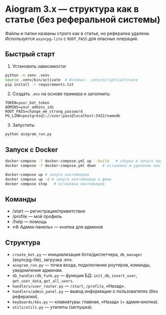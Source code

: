 # Aiogram 3.x — структура как в статье (без реферальной системы)

Файлы и папки названы строго как в статье, но рефералка удалена.  
Используется `asyncpg-lite` с `ROOT_PASS` для опасных операций.

## Быстрый старт

1. Установить зависимости:

```bash
python -m venv .venv
source .venv/bin/activate  # Windows: .venv\Scripts\activate
pip install -r requirements.txt
```

2. Создать `.env` на основе примера и заполнить:

```env
TOKEN=your_bot_token
ADMINS=your_admins_ids
ROOT_PASS=change_me_strong_password
PG_LINK=postgresql://user:pass@localhost:5432/namedb
```

3. Запустить:

```bash
python aiogram_run.py
```

## Запуск с Docker

```bash
docker-compose -f docker-compose.yml up --build   # сборка и запуск проекта
docker compose -f docker-compose.yml down   # остановка и удаления контейнеров

docker-compose up # запуск контейнеров
docker compose up -d # запуск контейнеров в фоне
docker compose stop   # остановка контейнеров
```

## Команды

-   /start — регистрация/приветствие
-   /profile — мой профиль
-   /help — помощь
-   «⚙️ Админ панель» — кнопка для админов

## Структура

-   `create_bot.py` — инициализация бота/диспетчера, `db_manager` (asyncpg-lite), загрузка .env.
-   `aiogram_run.py` — точка входа, подключение роутеров, команды, уведомления админам.
-   `db_handler/db_funk.py` — функции БД: `init_db`, `insert_user`, `get_user_data`, `get_all_users`.
-   `handlers/user_router.py` — `/start`, `/profile`, «Назад».
-   `handlers/admin_panel.py` — вывод информации о пользователях (без рефералки).
-   `keyboards/kbs.py` — клавиатуры: главная, «Назад» (+ админ‑кнопка).
-   `utils/utils.py` — утилиты (заглушка).
